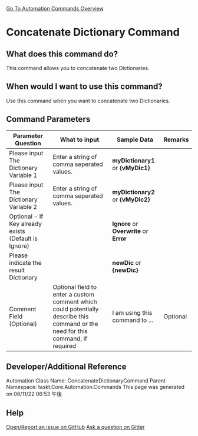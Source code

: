 <!--TITLE: Concatenate Dictionary Command -->
<!-- SUBTITLE: a command in the Dictionary Commands group. -->
[Go To Automation Commands Overview](/automation-commands.md)


# Concatenate Dictionary Command


## What does this command do?
This command allows you to concatenate two Dictionaries.


## When would I want to use this command?
Use this command when you want to concatenate two Dictionaries.


## Command Parameters
| Parameter Question   	| What to input  	|  Sample Data 	| Remarks  	|
| ---                    | ---               | ---           | ---       |
|Please input The Dictionary Variable 1|Enter a string of comma seperated values.|**myDictionary1** or **{vMyDic1}**||
|Please input The Dictionary Variable 2|Enter a string of comma seperated values.|**myDictionary2** or **{vMyDic2}**||
|Optional - If Key already exists (Default is Ignore)||**Ignore** or **Overwrite** or **Error**||
|Please indicate the result Dictionary||**newDic** or **{newDic}**||
|Comment Field (Optional)|Optional field to enter a custom comment which could potentially describe this command or the need for this command, if required|I am using this command to ...|Optional|












## Developer/Additional Reference
Automation Class Name: ConcatenateDictionaryCommand
Parent Namespace: taskt.Core.Automation.Commands
This page was generated on 06/11/22 06:53 午後


## Help
[Open/Report an issue on GitHub](https://github.com/saucepleez/taskt/issues/new)
[Ask a question on Gitter](https://gitter.im/taskt-rpa/Lobby)
